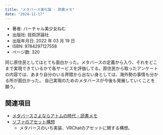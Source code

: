 ```yaml
---
title: "メタバース進化論 - 読書メモ"
date: "2024-12-17"
---
```

- 著者: バーチャル美少女ねむ
- 出版社: 技術評論社
- 出版年月日: 2022 年 03 月 19 日
- ISBN: 9784297127558
- ページ数: 320

同じ原住民としてはとても面白かった。メタバースの定義から入り、それをどこまで実現できているかで各サービスを評価してる。原住民から取ったアンケートの内容では、あまり自分のいる界隈から出ない身としては、海外勢の事情も分かる所が面白かった。 自己実現のためのメタバースが今後も発展していくことを願う。

## 関連項目

- [メタバースさよならアトムの時代 - 読書メモ](20241217-metaverse-goodbye-atom-age.md)
- [ソファのアセット構想](241031-sofa-asset-concept.md)
	- メタバースのいち実装、VRChatのアセットに関する構想。
